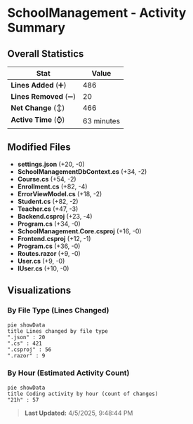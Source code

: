 # SchoolManagement - Activity Summary 

## Overall Statistics

| Stat                   | Value                                                             |
| ---------------------- | ----------------------------------------------------------------- |
| **Lines Added** (➕)   | 486                                          |
| **Lines Removed** (➖) | 20                                        |
| **Net Change** (↕)    | 466                |
| **Active Time** (⌚)   | 63 minutes |


## Modified Files
- **settings.json** (+20, -0)
- **SchoolManagementDbContext.cs** (+34, -2)
- **Course.cs** (+54, -2)
- **Enrollment.cs** (+82, -4)
- **ErrorViewModel.cs** (+18, -2)
- **Student.cs** (+82, -2)
- **Teacher.cs** (+47, -3)
- **Backend.csproj** (+23, -4)
- **Program.cs** (+34, -0)
- **SchoolManagement.Core.csproj** (+16, -0)
- **Frontend.csproj** (+12, -1)
- **Program.cs** (+36, -0)
- **Routes.razor** (+9, -0)
- **User.cs** (+9, -0)
- **IUser.cs** (+10, -0)

## Visualizations

### By File Type (Lines Changed)

```mermaid
pie showData
title Lines changed by file type
".json" : 20
".cs" : 421
".csproj" : 56
".razor" : 9
```

### By Hour (Estimated Activity Count)

```mermaid
pie showData
title Coding activity by hour (count of changes)
"21h" : 57
```


> **Last Updated:** 4/5/2025, 9:48:44 PM